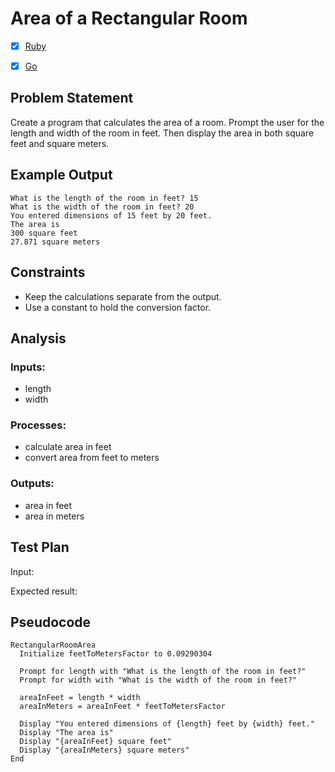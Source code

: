 # Area of a Rectangular Room

 * [x] [Ruby](ruby/)
 * [x] [Go](go/)


## Problem Statement

Create a program that calculates the area of a room. Prompt the user for the
length and width of the room in feet. Then display the area in both square feet
and square meters.


## Example Output

```
What is the length of the room in feet? 15
What is the width of the room in feet? 20
You entered dimensions of 15 feet by 20 feet.
The area is
300 square feet
27.871 square meters
```


## Constraints

 * Keep the calculations separate from the output.
 * Use a constant to hold the conversion factor.


## Analysis


### Inputs: 

 * length
 * width


### Processes:

 * calculate area in feet
 * convert area from feet to meters


### Outputs:

 * area in feet
 * area in meters


## Test Plan

Input:

Expected result:


## Pseudocode

```
RectangularRoomArea
  Initialize feetToMetersFactor to 0.09290304

  Prompt for length with "What is the length of the room in feet?"
  Prompt for width with "What is the width of the room in feet?"

  areaInFeet = length * width
  areaInMeters = areaInFeet * feetToMetersFactor

  Display "You entered dimensions of {length} feet by {width} feet."
  Display "The area is"
  Display "{areaInFeet} square feet"
  Display "{areaInMeters} square meters"
End
```
